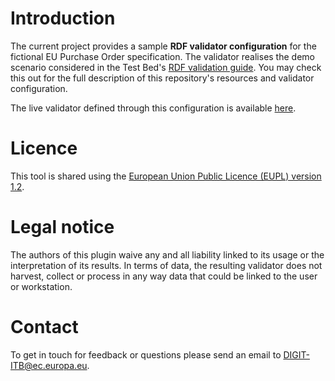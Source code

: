 # Introduction

The current project provides a sample **RDF validator configuration** for the fictional EU Purchase Order specification.
The validator realises the demo scenario considered in the Test Bed's [RDF validation guide](https://www.itb.ec.europa.eu/docs/guides/latest/validatingRDF/index.html). You may check this out for the full description of this repository's resources and 
validator configuration. 

The live validator defined through this configuration is available [here](https://www.itb.ec.europa.eu/shacl/order/upload).

# Licence

This tool is shared using the [European Union Public Licence (EUPL) version 1.2](https://joinup.ec.europa.eu/sites/default/files/custom-page/attachment/eupl_v1.2_en.pdf).

# Legal notice

The authors of this plugin waive any and all liability linked to its usage or the interpretation of its results. In terms 
of data, the resulting validator does not harvest, collect or process in any way data that could be linked to the user or 
workstation.

# Contact

To get in touch for feedback or questions please send an email to [DIGIT-ITB@ec.europa.eu](mailto:DIGIT-ITB@ec.europa.eu).
